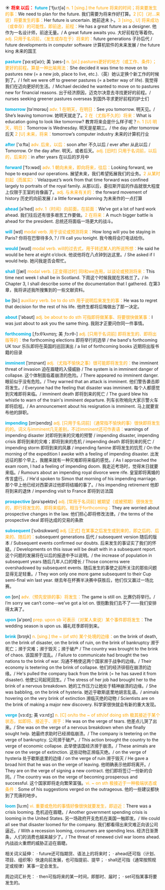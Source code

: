 ☀ <font color="red">**将来 以后：**</font>
<font color="sky blue">**future**</font> ['fju:tʃə] 
<font color="orange">n. 1 [sing.] the future 将来的时间；将来要发生的事：</font>We need to plan for the future. 我们需要为将来作好打算。<font color="orange">2 [C]（对…来说）将要发生的事：</font>Her future is uncertain. 她前途未卜。<font color="orange">3 [sing., U] 将来成功（或幸存）的可能性，即前途，前程：</font>He has a great future as a designer. 他作为一名设计师，前途无量。/ A great future awaits you. 大好前程在等着你。<font color="orange">adj. 只用于名词前，（发生或存在于）将来的：</font>future generations 子孙后代 / future developments in computer software 计算机软件的未来发展 / the future king 未来的国王
           
<font color="sky blue">**pasture**</font> [ˈpɑ:stʃə(r); 美 ˈpæs-]
<font color="orange">n. [pl.] pastures更好的地方（或工作、条件）；更好的前程。算是一种比喻用法：</font>She decided it was time to move on to pastures new (= a new job, place to live, etc.).（英）她认定换个新工作的时候到了。/ I felt we were off to greener pastures (= a better way of life). 我觉得我们在迈向更好的生活。/ Michael decided he wanted to move on to pastures new for financial reasons. 出于经济原因，迈克尔决意去寻找更好的前程。/ nurses seeking greener pastures overseas 到国外寻求更好前程的护士们

<font color="sky blue">**tomorrow**</font> [tə'mɒrəʊ] 
<font color="orange">adv. 1 在明天，在明日：</font>See you tomorrow. 明天见。/ She’s leaving tomorrow. 她明天就走了。<font color="orange">2 在（尤指不久的）将来：</font>What is education going to look like tomorrow? 教育将来会是什么样子呢？<font color="orange">n. 1 [U] 明天，明日：</font>Tomorrow is Wednesday. 明天是星期三。/ the day after tomorrow 后天 <font color="orange">2 [U] 未来，将来：</font>tomorrow’s computer industry 未来的计算机行业

<font color="sky blue">**after**</font> ['ɑːftə] 
<font color="orange">adv. 后来，以后：</font>soon after 不久以后 / ever after 从此以后 / Tomorrow. Or the day after. 明天。或者后天。<font color="orange">adj. [旧时] 只用于名词前，以后的，后来的：</font>in after years 在以后的岁月中

<font color="sky blue">**forward**</font> ['fɔ:wəd] 
<font color="orange">adv. 1 朝向未来，即向将来，往后：</font>Looking forward, we hope to expand our operations. 展望未来，我们希望拓展我们的业务。<font color="orange">2 从某时刻起（而属实）：</font>Velazquez’s work from that time forward was confined largely to portraits of the royal family. 从那以后，委拉斯开兹的作品就很大程度上仅限于王室的肖像画了。<font color="orange">adj. 与未来有关的：</font>the forward movement of history 历史的向前发展 / a little forward planning 为未来作的一点打算

<font color="sky blue">**ahead**</font> [ə'hed] 
<font color="orange">adv. 1（时间）向前面，在前面：</font>We’ve got a lot of hard work ahead. 我们往后还有很多艰苦工作要做。<font color="orange">2 在将来：</font>A much bigger battle is ahead for the president. 总统还将面临一场更大的战斗。

<font color="sky blue">**will**</font> [wɪl] 
<font color="orange">modal verb. 用于谈论或预测将来：</font>How long will you be staying in Paris? 你将在巴黎待多久？/ I’ll call you tonight. 我今晚将会打电话给你。

<font color="sky blue">**would**</font> [wʊd] 
<font color="orange">modal verb. will的过去式，用于转述某人的所说所想：</font>He said he would be here at eight o’clock. 他说他将在八点钟到达这里。/ She asked if I would help. 她问我是否会帮忙。

<font color="sky blue">**shall**</font> [ʃæl] 
<font color="orange">modal verb. [正变得过时] 同I和we连用，以谈论或预测将来：</font>This time next week I shall be in Scotland. 下周这个时候我就在苏格兰了。/ In Chapter 3, I shall describe some of the documentation that I gathered. 在第3章，我将讲述我所搜集到的一些文献资料。

<font color="sky blue">**be**</font> [bi:] 
<font color="orange">auxiliary verb. be to do sth 用于说明后来发生的事：</font>He was to regret that decision for the rest of his life. 他终生都将后悔做出了那一决定。

<font color="sky blue">**about**</font> ['əbaʊt] 
<font color="orange">adj. be about to do sth 可指即将做某事、将要很快做某事：</font>I was just about to ask you the same thing. 我刚才正要问你同一件事情。
           
<font color="sky blue">**forthcoming**</font> [ˌfɔ:θˈkʌmɪŋ; 美 ˌfɔ:rθ-]
<font color="orange">adj. [只用于名词前] 即将发生的、即将出版等的：</font>the forthcoming elections 即将举行的选举 / the band's forthcoming UK tour 乐队即将在英国的巡回演出 / a list of forthcoming books 近期将出版书籍的目录
           
<font color="sky blue">**imminent**</font> [ˈɪmɪnənt]
<font color="orange">adj.（尤指不愉快之事）很可能即将发生的：</font>the imminent threat of invasion 迫在眉睫的入侵威胁 / The system is in imminent danger of collapse. 这个体制面临着崩溃的危险。/ There appeared no imminent danger. 眼前似乎没有危险。/ They warned that an attack is imminent. 他们警告袭击即将发生。/ Everyone had the feeling that disaster was imminent. 每个人都感觉到灾难即将来临。/ imminent death 即将到来的死亡 / The guard blew his whistle to warn of the train's imminent departure. 列车长吹哨向大家示警火车即将启程。/ An announcement about his resignation is imminent. 马上就要宣布他的辞职。

<font color="sky blue">**impending**</font> [ɪmˈpendɪŋ]
<font color="orange">adj. [只用于名词前]（通常指不愉快的事）很快即将发生的的。词义与imminent几无差别，不过imminent还可作表语：</font>warnings of impending disaster 对即将到来的灾难的预警 / impending disaster, impending crisis 即将到来的灾难；即将到来的危机 / impending death 即将到来的死亡 / impending storm 即将到来的风暴 / impending famine 即将发生的饥荒 / On the morning of the expedition I awoke with a feeling of impending disaster. 出发远征的那个早上，我醒来就有一种灾难即将来临的感觉。/ As I approached the exam room, I had a feeling of impending doom. 我走近考场时，觉得末日就要来临。/ Rumours about an impending royal divorce were rife. 皇室即将离婚的传言盛行。/ He'd spoken to Simon that morning of his impending marriage. 那个早上他已经对西蒙讲过他即将结婚的事了。/ his impending retirement 他即将到来的退休 / impending visit to France 即将到访法国
           
<font color="sky blue">**prospective**</font> [prəˈspektɪv]
<font color="orange">adj. [常用于名词前] 被期望（或被预期）很快发生的，即行将发生的、即将来临的。相当于forthcoming：</font>They are worried about prospective changes in the law. 他们担心即将修改法律。/ the terms of the prospective deal 即将达成的交易的条款
           
<font color="sky blue">**subsequent**</font> [ˈsʌbsɪkwənt]
<font color="orange">adj. [正式] 在某事之后发生或到来的，即之后的、后来的、随后的：</font>subsequent generations 后代 / subsequent version 随后的版本 / Subsequent events confirmed our doubts. 后来发生的事证实了我们的怀疑。/ Developments on this issue will be dealt with in a subsequent report. 这个问题的发展将在以后的报道中予以说明。/ the increase of population in subsequent years 随后几年人口的增长 / Those concerns were overshadowed by subsequent events. 随后发生的事使之前所关注的那些问题显得无足轻重。/ They won only one more game subsequent to their Cup semi-final win last year. 继去年在杯赛半决赛中获胜后，他们仅又赢过一场比赛。

<font color="sky blue">**on**</font> [ɒn] 
<font color="orange">adv.（预先安排的事）将发生：</font>The game is still on. 比赛仍将举行。/ I’m sorry we can’t come--we’ve got a lot on. 很抱歉我们去不了——我们安排得太满了。

<font color="sky blue">**upon**</font> [ə'pɒn] 
<font color="orange">prep. upon sb 可表示（对某人来说）某个事件即将发生：</font>The wedding season is upon us. 婚礼旺季即将到来。
           
<font color="sky blue">**brink**</font> [brɪŋk]
<font color="orange">n. [sing.] the ~ (of sth) 某个处境的边缘：</font>on the brink of death, on the brink of disaster, on the brink of ruin, on the brink of bankruptcy 濒于死亡；濒于灾难；濒于毁灭；濒于破产 / The country was brought to the brink of chaos. 该国濒于混乱。/ Failure to communicate had brought the two nations to the brink of war. 沟通不畅使这两个国家濒于战争的边缘。/ Their economy is teetering on the brink of collapse. 他们的经济徘徊在崩溃的边缘。/ He's pulled the company back from the brink (= he has saved it from disaster). 他使公司起死回生。/ The stress of her job had brought her to the brink of a nervous breakdown. 她的工作压力让她处于精神崩溃的边缘。/ She was babbling, on the brink of hysteria. 她近乎歇斯底里地胡言乱语。/ animals hovering on the very brink of extinction 濒临灭绝的动物 / Scientists are on the brink of making a major new discovery. 科学家很快就会有新的重大发现。           

<font color="sky blue">**verge**</font> [vɜ:dʒ; 美 vɜ:rdʒ]
<font color="orange">n. [C] on/to the ~ of sth/of doing sth 极其接近于某个状态，如即将、接近于、濒于：</font>He was on the verge of tears. 他差点儿哭了出来。/ She was on the verge of a nervous breakdown when she finally sought help. 她最终求助时已经濒临崩溃。/ The company is teetering on the verge of bankruptcy. 公司濒于破产。/ This action brought the country to the verge of economic collapse. 此举使该国经济濒于崩溃。/ These animals are now on the verge of extinction. 这些动物正濒临灭绝。/ on the verge of hysteria 处于歇斯底里的边缘 / on the verge of ruin 濒于毁灭 / He gave a broad hint that he was on the verge of leaving. 他明确表示他即将离开。/ They are on the verge of signing a new contract. 他们即将签订一份新的合同。/ The country was on the verge of becoming prosperous and successful. 这个国家即将走向繁荣富强。<font color="orange">vi. ~ on sth 极接近于一种极端状态或条件：</font>Some of his suggestions verged on the outrageous. 他的一些建议都快到了荒唐的地步。
           
<font color="sky blue">**loom**</font> [lu:m]
<font color="orange">vi. 重要或危险的事情好像很快就要发生，即迫近：</font>There was a crisis looming. 危机迫在眉睫。/ Another government spending crisis is looming in the United States. 另一场政府开支危机在美国一触即发。/ We could all see that disaster loomed for the company. 我们都看得出来灾难正向该公司逼近。/ With a recession looming, consumers are spending less. 经济日渐萧条，人们的消费也越来越少了。/ The threat of renewed civil war looms ahead. 内战战火重燃的威胁正迫在眉睫。

相关词义延伸：
· future还可指期货、语法上的将来时；
· ahead还可指（计划、项目、组织等）快速向前发展，也可指提前、提早；
· shall还可指（通常按照规定或规律）某事一定会发生。

周边词汇补充：
· then可指将来的某一时间，即那时、届时；
· set可指某事将要发生的。



